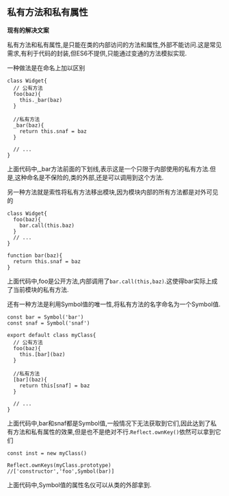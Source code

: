 ## 私有方法和私有属性

**现有的解决文案**

私有方法和私有属性,是只能在类的内部访问的方法和属性,外部不能访问.这是常见需求,有利于代码的封装,但ES6不提供,只能通过变通的方法模拟实现.

一种做法是在命名上加以区别
```
class Widget{
  // 公有方法
  foo(baz){
    this._bar(baz)
  }

  //私有方法
  _bar(baz){
    return this.snaf = baz
  }

  // ...
}
```
上面代码中,_bar方法前面的下划线,表示这是一个只限于内部使用的私有方法.但是,这种命名是不保险的,类的外部,还是可以调用到这个方法.

另一种方法就是索性将私有方法移出模块,因为模块内部的所有方法都是对外可见的
```
class Widget{
  foo(baz){
    bar.call(this.baz)
  }
  // ...
}

function bar(baz){
  return this.snaf = baz
}
```
上面代码中,foo是公开方法,内部调用了`bar.call(this,baz)`.这使得bar实际上成了当前模块的私有方法.

还有一种方法是利用Symbol值的唯一性,将私有方法的名字命名为一个Symbol值.
```
const bar = Symbol('bar')
const snaf = Symbol('snaf')

export default class myClass{
  // 公有方法
  foo(baz){
    this.[bar](baz)
  }

  //私有方法
  [bar](baz){
    return this[snaf] = baz
  }

  // ...
}
```
上面代码中,bar和snaf都是Symbol值,一般情况下无法获取到它们,因此达到了私有方法和私有属性的效果,但是也不是绝对不行.`Reflect.ownKey()`依然可以拿到它们
```
const inst = new myClass()

Reflect.ownKeys(myClass.prototype)
//['constructor','foo',Symbol(bar)]
```
上面代码中,Symbol值的属性名仪可以从类的外部拿到.
